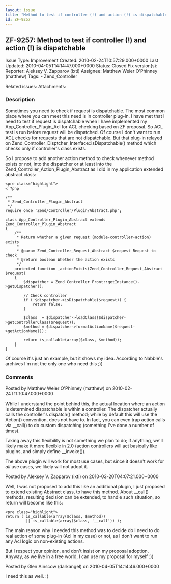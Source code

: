 ```yaml
---
layout: issue
title: "Method to test if controller (!) and action (!) is dispatchable"
id: ZF-9257
---
```


ZF-9257: Method to test if controller (!) and action (!) is dispatchable
------------------------------------------------------------------------

 Issue Type: Improvement Created: 2010-02-24T10:57:29.000+0000 Last Updated: 2010-04-05T14:14:47.000+0000 Status: Closed Fix version(s): 
 Reporter:  Aleksey V. Zapparov (ixti)  Assignee:  Matthew Weier O'Phinney (matthew)  Tags: - Zend\_Controller
 
 Related issues: 
 Attachments: 
### Description

Some­times you need to check if request is dis­patch­able. The most com­mon place where you can meet this need is in con­trol­ler plug-in. I have met that I need to test if request is dis­patch­able when I have imple­men­ted my App\_Controller\_Plugin\_Acl for ACL check­ing based on ZF pro­posal. So ACL test is run before request will be dis­patched. Of course I don't want to run ACL checks for requests that are not dis­patch­able. But that plug-in relayed on Zend\_Controller\_Disptcher\_Interface::isDispatchable() method which checks only if controller's class exists.

So I propose to add another action method to check whenever method exists or not, into the dispatcher or at least into the Zend\_Controller\_Action\_Plugin\_Abstract as I did in my application extended abstract class:

 
    <pre class="highlight">
    < ?php
    
    /**
     * Zend_Controller_Plugin_Abstract
     */
    require_once 'Zend/Controller/Plugin/Abstract.php';
    
    class App_Controller_Plugin_Abstract extends Zend_Controller_Plugin_Abstract
    {
        /**
         * Return whether a given request (module-controller-action) exists
         *
         * @param Zend_Controller_Request_Abstract $request Request to check
         * @return boolean Whether the action exists
         */
        protected function _actionExists(Zend_Controller_Request_Abstract $request)
        {
            $dispatcher = Zend_Controller_Front::getInstance()->getDispatcher();
    
            // Check controller
            if (!$dispatcher->isDispatchable($request)) {
                return false;
            }
    
            $class  = $dispatcher->loadClass($dispatcher->getControllerClass($request));
            $method = $dispatcher->formatActionName($request->getActionName());
    
            return is_callable(array($class, $method));
        }
    }


Of course it's just an example, but it shows my idea. According to Nabble's archives I'm not the only one who need this ;))

 

 

### Comments

Posted by Matthew Weier O'Phinney (matthew) on 2010-02-24T11:10:47.000+0000

While I understand the point behind this, the actual location where an action is determined dispatchable is within a controller. The dispatcher actually calls the controller's dispatch() method; while by default this will use the Action() convention, does not have to. In fact, you can even trap action calls via \_\_call() to do custom dispatching (something I've done a number of times).

Taking away this flexibility is not something we plan to do; if anything, we'll likely make it more flexible in 2.0 (action controllers will act basically like plugins, and simply define \_\_invoke()).

The above plugin will work for most use cases, but since it doesn't work for _all_ use cases, we likely will not adopt it.

 

 

Posted by Aleksey V. Zapparov (ixti) on 2010-03-20T04:07:21.000+0000

Well, I was not proposed to add this like an additional plugin, I just proposed to extend existing Abstract class, to have this method. About \_\_call() methods, resulting decision can be extended, to handle such situation, so return will become like this:

 
    <pre class="highlight">
    return ( is_callable(array($class, $method))
             || is_callable(array($class, '__call')) );


The main reason why I needed this method was to decide do I need to do real action of some plug-in (Acl in my case) or not, as I don't want to run any Acl logic on non-existing actions.

But I respect your opinion, and don't insist on my proposal adoption. Anyway, as we live in a free world, I can use my proposal for myself :))

 

 

Posted by Glen Ainscow (darkangel) on 2010-04-05T14:14:46.000+0000

I need this as well. :(

 

 